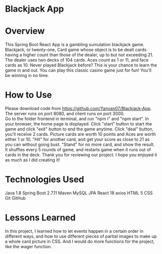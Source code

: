 # Blackjack App 

# Overview
This Spring Boot React App is a gambling sumulation blackjack game. Blackjack, or twenty-one, Card game whose object is to be dealt cards having a higher count than those of the dealer, up to but not exceeding 21. The dealer uses two decks of 104 cards. Aces count as 1 or 11, and face cards as 10.
Never played Blackjack before? This is your chance to learn the game in and out. You can play this classic casino game just for fun! You'll be winning in no time.

# How to Use
Please download code from https://github.com/Yanyan07/Blackjack-App. The server runs on port 8080, and client runs on port 3000.  
Go to the folder frontend in terminal, and run "npm i" and "npm start". In your browser, the home page is displayed. Click "start" button to start the game and click "exit" button to end the game anytime. Click "deal" button, you'll receive 2 cards. Picture cards are worth 10 points and Aces are worth either 1 or 10. "Hit" for another card, and get your score as close to 21 as you can without going bust. "Stand" for no more card, and show the result. It shuffles every 5 rounds of game, and restarts game when it runs out of cards in the deck.
Thank you for reviewing our project. I hope you enjoyed it as much as I did creating it!

# Technologies Used
Java 1.8
Spring Boot 2.7.11
Maven
MySQL
JPA
React 18
axios
HTML 5
CSS
Git
GitHub

# Lessons Learned
In this project, I learned how to let events happen in a certain order in different ways, and how to use different pieces of partial images to make up a whole card picture in CSS. And I would do more functions for the project, like the wager function.